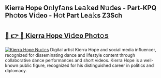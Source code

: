 ## Kierra Hope O𝚗lyf𝚊ns Le𝚊𝚔ed N𝚞𝚍es - Part-KPQ Ph𝚘tos Vi𝚍eo - H𝚘t Part Le𝚊𝚔s Z3Sch

# <h2><a href="http://hf50zo.feru.top/?c=Kierra+Hope">🔗 👉 🔴 Kierra Hope Vi𝚍𝚎o Ph𝚘t𝚘𝚜</a></h2>

[![Kierra Hope Nu𝚍𝚎s](https://i.imgur.com/0TWrTi3.gif)](http://hf50zo.feru.top/?c=Kierra+Hope)
Digital artist Kierra Hope and social media influencer, recognized for disseminating dance and lifestyle content through collaborative dance performances and short videos. Kierra Hope is a well-known public figure, recognized for his distinguished career in politics and diplomacy. 
